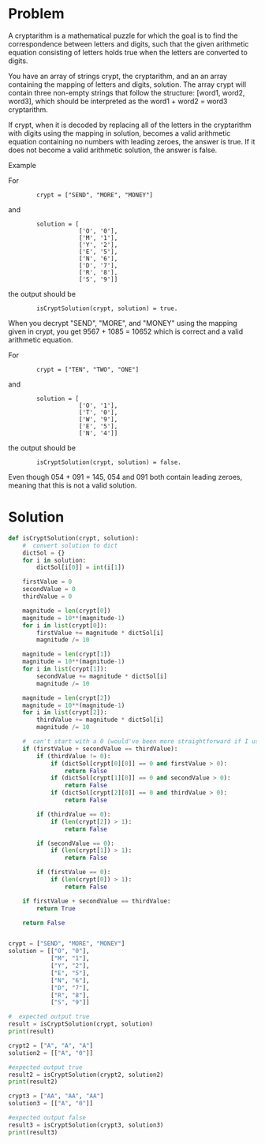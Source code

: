 # Problem
A cryptarithm is a mathematical puzzle for which the goal is to find the correspondence between letters and digits, such that the given arithmetic equation consisting of letters holds true when the letters are converted to digits.

You have an array of strings crypt, the cryptarithm, and an an array containing the mapping of letters and digits, solution. The array crypt will contain three non-empty strings that follow the structure: [word1, word2, word3], which should be interpreted as the word1 + word2 = word3 cryptarithm.

If crypt, when it is decoded by replacing all of the letters in the cryptarithm with digits using the mapping in solution, becomes a valid arithmetic equation containing no numbers with leading zeroes, the answer is true. If it does not become a valid arithmetic solution, the answer is false.

Example

For 

            crypt = ["SEND", "MORE", "MONEY"] 
and

            solution = [  
                        ['O', '0'],  
                        ['M', '1'],  
                        ['Y', '2'],  
                        ['E', '5'],  
                        ['N', '6'],  
                        ['D', '7'],  
                        ['R', '8'],  
                        ['S', '9']] 
            
the output should be

            isCryptSolution(crypt, solution) = true.

When you decrypt "SEND", "MORE", and "MONEY" using the mapping given in crypt, you get 9567 + 1085 = 10652 which is correct and a valid arithmetic equation.

For 

            crypt = ["TEN", "TWO", "ONE"] 
and

            solution = [  
                        ['O', '1'],  
                        ['T', '0'],  
                        ['W', '9'],  
                        ['E', '5'],  
                        ['N', '4']]  
the output should be

            isCryptSolution(crypt, solution) = false.

Even though 054 + 091 = 145, 054 and 091 both contain leading zeroes, meaning that this is not a valid solution.
# Solution

```python
def isCryptSolution(crypt, solution):
    #  convert solution to dict
    dictSol = {}
    for i in solution:
        dictSol[i[0]] = int(i[1])

    firstValue = 0
    secondValue = 0
    thirdValue = 0

    magnitude = len(crypt[0])
    magnitude = 10**(magnitude-1)
    for i in list(crypt[0]):
        firstValue += magnitude * dictSol[i]
        magnitude /= 10

    magnitude = len(crypt[1])
    magnitude = 10**(magnitude-1)
    for i in list(crypt[1]):
        secondValue += magnitude * dictSol[i]
        magnitude /= 10

    magnitude = len(crypt[2])
    magnitude = 10**(magnitude-1)
    for i in list(crypt[2]):
        thirdValue += magnitude * dictSol[i]
        magnitude /= 10

    #  can't start with a 0 (would've been more straightforward if I used string instead of int, but will try to make it work regardless)
    if (firstValue + secondValue == thirdValue):
        if (thirdValue != 0):
            if (dictSol[crypt[0][0]] == 0 and firstValue > 0):
                return False
            if (dictSol[crypt[1][0]] == 0 and secondValue > 0):
                return False
            if (dictSol[crypt[2][0]] == 0 and thirdValue > 0):
                return False

        if (thirdValue == 0):
            if (len(crypt[2]) > 1):
                return False

        if (secondValue == 0):
            if (len(crypt[1]) > 1):
                return False

        if (firstValue == 0):
            if (len(crypt[0]) > 1):
                return False

    if firstValue + secondValue == thirdValue:
        return True

    return False


crypt = ["SEND", "MORE", "MONEY"]
solution = [["O", "0"],
            ["M", "1"],
            ["Y", "2"],
            ["E", "5"],
            ["N", "6"],
            ["D", "7"],
            ["R", "8"],
            ["S", "9"]]

#  expected output true
result = isCryptSolution(crypt, solution)
print(result)

crypt2 = ["A", "A", "A"]
solution2 = [["A", "0"]]

#expected output true
result2 = isCryptSolution(crypt2, solution2)
print(result2)

crypt3 = ["AA", "AA", "AA"]
solution3 = [["A", "0"]]

#expected output false
result3 = isCryptSolution(crypt3, solution3)
print(result3)
```
